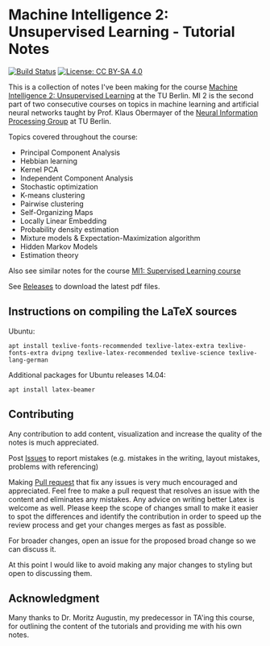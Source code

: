 # Machine Intelligence 2: Unsupervised Learning - Tutorial Notes #

[![Build Status](https://www.travis-ci.org/kashefy/mi2notes.svg?branch=master)](https://www.travis-ci.org/kashefy/mi2notes)
[![License: CC BY-SA 4.0](https://licensebuttons.net/l/by-sa/4.0/80x15.png)](https://creativecommons.org/licenses/by-sa/4.0/)

This is a collection of notes I've been making for the course [Machine Intelligence 2: Unsupervised Learning](https://www.ni.tu-berlin.de/menue/teaching_activities/all_courses/machine_intelligence_ii/) at the TU Berlin. 
MI 2 is the second part of two consecutive courses on topics in machine learning and artificial neural networks taught by Prof. Klaus Obermayer of the [Neural Information Processing Group](www.ni.tu-berlin.de) at TU Berlin.

Topics covered throughout the course: 
* Principal Component Analysis
* Hebbian learning
* Kernel PCA
* Independent Component Analysis
* Stochastic optimization
* K-means clustering
* Pairwise clustering
* Self-Organizing Maps
* Locally Linear Embedding
* Probability density estimation
* Mixture models & Expectation-Maximization algorithm
* Hidden Markov Models
* Estimation theory

Also see similar notes for the course [MI1: Supervised Learning course](https://github.com/kashefy/mi1notes/)

See [Releases](https://github.com/kashefy/mi2notes/releases) to download the latest pdf files.

## Instructions on compiling the LaTeX sources ##

Ubuntu:

    apt install texlive-fonts-recommended texlive-latex-extra texlive-fonts-extra dvipng texlive-latex-recommended texlive-science texlive-lang-german
    
Additional packages for Ubuntu releases 14.04:
    
    apt install latex-beamer
    
## Contributing ##

Any contribution to add content, visualization and increase the quality of the notes is much appreciated.

Post [Issues](https://github.com/kashefy/mi2notes/issues) to report mistakes (e.g. mistakes in the writing, layout mistakes, problems with referencing)

Making [Pull request](https://github.com/kashefy/mi2notes/pulls) that fix any issues is very much encouraged and appreciated. 
Feel free to make a pull request that resolves an issue with the content and eliminates any mistakes.
Any advice on writing better Latex is welcome as well.
Please keep the scope of changes small to make it easier to spot the differences and identify the contribution in order to speed up the review process and get your changes merges as fast as possible.

For broader changes, open an issue for the proposed broad change so we can discuss it.

At this point I would like to avoid making any major changes to styling but open to discussing them.

## Acknowledgment ##

Many thanks to Dr. Moritz Augustin, my predecessor in TA'ing this course, for outlining the content of the tutorials and providing me with his own notes.
